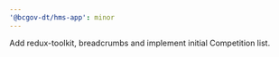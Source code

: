 ```yaml
---
'@bcgov-dt/hms-app': minor
---
```


Add redux-toolkit, breadcrumbs and implement initial Competition list.
